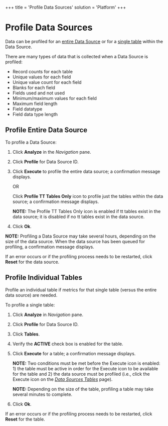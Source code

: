 +++
title = 'Profile Data Sources'
solution = 'Platform'
+++

# Profile Data Sources

Data can be profiled for an [entire Data
Source](#Profile_Entire_Data_Source) or for a [single
table](#Profile_Individual_Tables) within the Data Source.

There are many types of data that is collected when a Data Source is
profiled:

  - Record counts for each table
  - Unique values for each field
  - Unique value count for each field
  - Blanks for each field
  - Fields used and not used
  - Minimum/maximum values for each field
  - Maximum field length
  - Field datatype
  - Field data type
length

## <span id="Profile_Entire_Data_Source"></span>Profile Entire Data Source

To profile a Data Source:

1.  Click **Analyze** in the *Navigation* pane.

2.  Click **Profile** for Data Source ID.

3.  Click **Execute** to profile the entire data source; a confirmation
    message displays.
    
    OR
    
    Click <span style="font-weight: bold;">Profile TT Tables Only</span>
    icon to profile just the tables within the data source; a
    confirmation message displays.
    
    **NOTE:** The Profile TT Tables Only icon is enabled if tt tables
    exist in the data source; it is disabled if no tt tables exist in
    the data source.

4.  Click **Ok**.

**NOTE:** Profiling a Data Source may take several hours, depending on
the size of the data source. When the data source has been queued for
profiling, a confirmation message displays.

If an error occurs or if the profiling process needs to be restarted,
click **Reset** for the data source.

## <span id="Profile_Individual_Tables"></span>Profile Individual Tables

Profile an individual table if metrics for that single table (versus the
entire data source) are needed.

To profile a single table:

1.  Click **Analyze** in *Navigation* pane.

2.  Click **Profile** for Data Source ID.

3.  Click **Tables**.

4.  Verify the <span style="font-weight: bold;">ACTIVE</span> check box
    is enabled for the table.

5.  Click **Execute** for a table; a confirmation message displays.
    
    **NOTE:** Two conditions must be met before the Execute icon is
    enabled: 1) the table must be active in order for the Execute icon
    to be available for the table and 2) the data source must be
    profiled (i.e., click the Execute icon on the *[Data Sources
    Tables](../Page_Desc/Data_Sources_Tables.htm)* page).
    
    **NOTE:** Depending on the size of the table, profiling a table may
    take several minutes to complete.

6.  Click **Ok**.

If an error occurs or if the profiling process needs to be restarted,
click **Reset** for the table.
